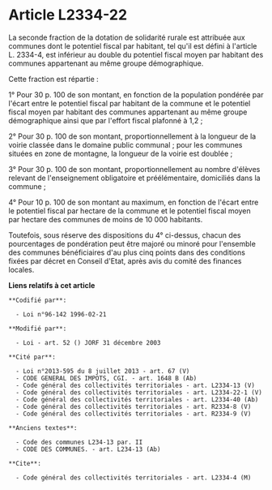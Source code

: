 # Article L2334-22

La seconde fraction de la dotation de solidarité rurale est attribuée aux communes dont le potentiel fiscal par habitant, tel
qu'il est défini à l'article L. 2334-4, est inférieur au double du potentiel fiscal moyen par habitant des communes
appartenant au même groupe démographique.

Cette fraction est répartie :

1° Pour 30 p. 100 de son montant, en fonction de la population pondérée par l'écart entre le potentiel fiscal par habitant de
la commune et le potentiel fiscal moyen par habitant des communes appartenant au même groupe démographique ainsi que par
l'effort fiscal plafonné à 1,2 ;

2° Pour 30 p. 100 de son montant, proportionnellement à la longueur de la voirie classée dans le domaine public communal ;
pour les communes situées en zone de montagne, la longueur de la voirie est doublée ;

3° Pour 30 p. 100 de son montant, proportionnellement au nombre d'élèves relevant de l'enseignement obligatoire et
préélémentaire, domiciliés dans la commune ;

4° Pour 10 p. 100 de son montant au maximum, en fonction de l'écart entre le potentiel fiscal par hectare de la commune et le
potentiel fiscal moyen par hectare des communes de moins de 10 000 habitants.

Toutefois, sous réserve des dispositions du 4° ci-dessus, chacun des pourcentages de pondération peut être majoré ou minoré
pour l'ensemble des communes bénéficiaires d'au plus cinq points dans des conditions fixées par décret en Conseil d'Etat,
après avis du comité des finances locales.

**Liens relatifs à cet article**

	**Codifié par**:

	  - Loi n°96-142 1996-02-21

	**Modifié par**:

	  - Loi - art. 52 () JORF 31 décembre 2003

	**Cité par**:

	  - Loi n°2013-595 du 8 juillet 2013 - art. 67 (V)
	  - CODE GENERAL DES IMPOTS, CGI. - art. 1648 B (Ab)
	  - Code général des collectivités territoriales - art. L2334-13 (V)
	  - Code général des collectivités territoriales - art. L2334-22-1 (V)
	  - Code général des collectivités territoriales - art. L2334-40 (Ab)
	  - Code général des collectivités territoriales - art. R2334-8 (V)
	  - Code général des collectivités territoriales - art. R2334-9 (V)

	**Anciens textes**:

	  - Code des communes L234-13 par. II
	  - CODE DES COMMUNES. - art. L234-13 (Ab)

	**Cite**:

	  - Code général des collectivités territoriales - art. L2334-4 (M)
